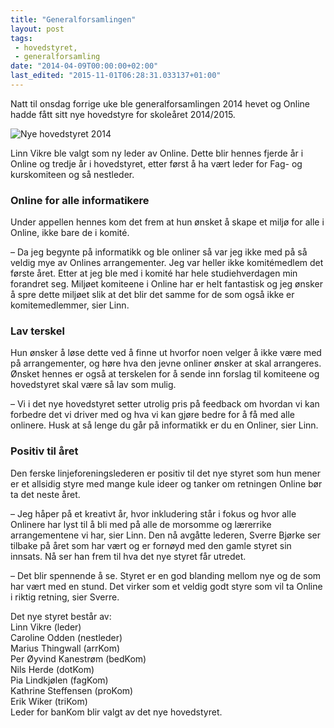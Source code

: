 ```yaml
---
title: "Generalforsamlingen"
layout: post
tags: 
 - hovedstyret,
 - generalforsamling
date: "2014-04-09T00:00:00+02:00"
last_edited: "2015-11-01T06:28:31.033137+01:00"
---
```

Natt til onsdag forrige uke ble generalforsamlingen 2014 hevet og Online hadde fått sitt nye hovedstyre for skoleåret 2014/2015.

![Nye hovedstyret 2014](https://online.ntnu.no/media/images/responsive/1d20a3f9-ef2d-46df-83bd-4f4aecff91c2.jpeg)

Linn Vikre ble valgt som ny leder av Online. Dette blir hennes fjerde år i Online og tredje år i hovedstyret, etter først å ha vært leder for Fag- og kurskomiteen og så nestleder. 

### Online for alle informatikere
Under appellen hennes kom det frem at hun ønsket å skape et miljø for alle i Online, ikke bare de i komité.

– Da jeg begynte på informatikk og ble onliner så var jeg ikke med på så veldig mye av Onlines arrangementer. Jeg var heller ikke komitémedlem det første året. Etter at jeg ble med i komité har hele studiehverdagen min forandret seg. Miljøet komiteene i Online har er helt fantastisk og jeg ønsker å spre dette miljøet slik at det blir det samme for de som også ikke er komitemedlemmer, sier Linn.

### Lav terskel
Hun ønsker å løse dette ved å finne ut hvorfor noen velger å ikke være med på arrangementer, og høre hva den jevne onliner ønsker at skal arrangeres. Ønsket hennes er også at terskelen for å sende inn forslag til komiteene og hovedstyret skal være så lav som mulig. 

– Vi i det nye hovedstyret setter utrolig pris på feedback om hvordan vi kan forbedre det vi driver med og hva vi kan gjøre bedre for å få med alle onlinere. Husk at så lenge du går på informatikk er du en Onliner, sier Linn.

### Positiv til året
Den ferske linjeforeningslederen er positiv til det nye styret som hun mener er et allsidig styre med mange kule ideer og tanker om retningen Online bør ta det neste året.

– Jeg håper på et kreativt år, hvor inkludering står i fokus og hvor alle Onlinere har lyst til å bli med på alle de morsomme og lærerrike arrangementene vi har, sier Linn.
Den nå avgåtte lederen, Sverre Bjørke ser tilbake på året som har vært og er fornøyd med den gamle styret sin innsats. Nå ser han frem til hva det nye styret får utredet.

– Det blir spennende å se. Styret er en god blanding mellom nye og de som har vært med en stund. Det virker som et veldig godt styre som vil ta Online i riktig retning, sier Sverre.

Det nye styret består av:  
Linn Vikre (leder)  
Caroline Odden (nestleder)  
Marius Thingwall (arrKom)  
Per Øyvind Kanestrøm (bedKom)  
Nils Herde (dotKom)  
Pia Lindkjølen (fagKom)  
Kathrine Steffensen (proKom)  
Erik Wiker (triKom)  
Leder for banKom blir valgt av det nye hovedstyret.
